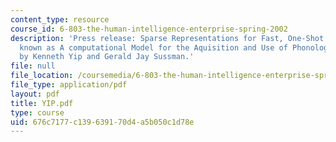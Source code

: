 ```yaml
---
content_type: resource
course_id: 6-803-the-human-intelligence-enterprise-spring-2002
description: 'Press release: Sparse Representations for Fast, One-Shot Learning, also
  known as A computational Model for the Aquisition and Use of Phonological Knowledge,
  by Kenneth Yip and Gerald Jay Sussman.'
file: null
file_location: /coursemedia/6-803-the-human-intelligence-enterprise-spring-2002/676c7177c139639170d4a5b050c1d78e_YIP.pdf
file_type: application/pdf
layout: pdf
title: YIP.pdf
type: course
uid: 676c7177-c139-6391-70d4-a5b050c1d78e
---
```

